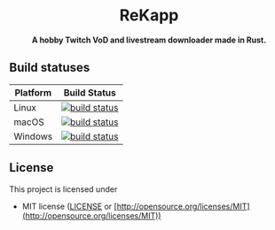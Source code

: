 <div align="center">
    <p><h1>ReKapp</h1></p>
    <p><strong>A hobby Twitch VoD and livestream downloader made in Rust.</strong></p>
</div>

## Build statuses

| Platform         | Build Status |
| ---------------- | ------------ |
| Linux            | [![build status](https://github.com/Videntory/ReKapp/workflows/CI%20%28Linux%29/badge.svg?branch=main&event=push)](https://github.com/Videntory/ReKapp/actions?query=workflow%3A"CI+(Linux)") |
| macOS            | [![build status](https://github.com/Videntory/ReKapp/workflows/CI%20%28OSX%29/badge.svg?branch=main&event=push)](https://github.com/Videntory/ReKapp/actions?query=workflow%3A"CI+(OSX)") |
| Windows          | [![build status](https://github.com/Videntory/ReKapp/workflows/CI%20%28Windows%29/badge.svg?branch=main&event=push)](https://github.com/Videntory/ReKapp/actions?query=workflow%3A"CI+(Windows)") |

## License

This project is licensed under

* MIT license ([LICENSE](LICENSE) or [http://opensource.org/licenses/MIT](http://opensource.org/licenses/MIT))
